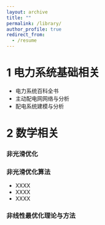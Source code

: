 ```yaml
---
layout: archive
title: ""
permalink: /library/
author_profile: true
redirect_from:
  - /resume
---
```



1	电力系统基础相关
======
* 电力系统百科全书
* 主动配电网网络与分析
* 配电系统建模与分析



2	数学相关
======

### 非光滑优化
### 非光滑优化算法
* XXXX
* XXXX
* XXXX

### 非线性最优化理论与方法

